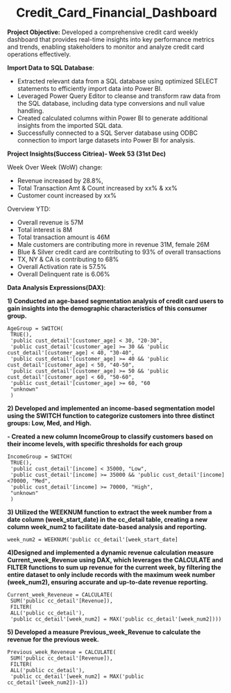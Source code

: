 <h1 align="center">Credit_Card_Financial_Dashboard </h1>

**Project Objective:** Developed a comprehensive credit card weekly dashboard that provides real-time insights into key performance metrics and trends, enabling stakeholders to monitor and analyze credit card operations effectively.

**Import Data to SQL Database**:
  - Extracted relevant data from a SQL database using optimized SELECT statements to efficiently import data into Power BI.
  - Leveraged Power Query Editor to cleanse and transform raw data from the SQL database, including data type conversions and null value handling.
  - Created calculated columns within Power BI to generate additional insights from the imported SQL data.
  - Successfully connected to a SQL Server database using ODBC connection to import large datasets into Power BI for analysis.

**Project Insights(Success Citriea)- Week 53 (31st Dec)**

Week Over Week (WoW) change:
  - Revenue increased by 28.8%,
  - Total Transaction Amt & Count increased by xx% & xx%
  - Customer count increased by xx%

Overview YTD:
 - Overall revenue is 57M
 - Total interest is 8M
 - Total transaction amount is 46M
 - Male customers are contributing more in revenue 31M, female 26M
 - Blue & Silver credit card are contributing to 93% of overall transactions
 - TX, NY & CA is contributing to 68%
 - Overall Activation rate is 57.5%
 - Overall Delinquent rate is 6.06%

**Data Analysis Expressions(DAX)**:

**1) Conducted an age-based segmentation analysis of credit card users to gain insights into the demographic characteristics of this consumer group.**
```
AgeGroup = SWITCH(
 TRUE(),
 'public cust_detail'[customer_age] < 30, "20-30",
 'public cust_detail'[customer_age] >= 30 && 'public cust_detail'[customer_age] < 40, "30-40",
 'public cust_detail'[customer_age] >= 40 && 'public cust_detail'[customer_age] < 50, "40-50",
 'public cust_detail'[customer_age] >= 50 && 'public cust_detail'[customer_age] < 60, "50-60",
 'public cust_detail'[customer_age] >= 60, "60
 "unknown"
 )
```

**2) Developed and implemented an income-based segmentation model using the SWITCH function to categorize customers into three distinct groups: Low, Med, and High.**

**- Created a new column IncomeGroup to classify customers based on their income levels, with specific thresholds for each group** 
```
IncomeGroup = SWITCH(
 TRUE(),
 'public cust_detail'[income] < 35000, "Low",
 'public cust_detail'[income] >= 35000 && 'public cust_detail'[income] <70000, "Med",
 'public cust_detail'[income] >= 70000, "High",
 "unknown"
 )
```
**3) Utilized the WEEKNUM function to extract the week number from a date column (week_start_date) in the cc_detail table, creating a new column week_num2 to facilitate date-based analysis and reporting.**

```week_num2 = WEEKNUM('public cc_detail'[week_start_date]```

**4)Designed and implemented a dynamic revenue calculation measure Current_week_Revenue using DAX, which leverages the CALCULATE and FILTER functions to sum up revenue for the current week, by filtering the entire dataset to only include records with the maximum week number (week_num2), ensuring accurate and up-to-date revenue reporting.** 

```
Current_week_Reveneue = CALCULATE(
 SUM('public cc_detail'[Revenue]),
 FILTER(
 ALL('public cc_detail'),
 'public cc_detail'[week_num2] = MAX('public cc_detail'[week_num2])))
```

**5) Developed a measure Previous_week_Revenue to calculate the revenue for the previous week.**

```
Previous_week_Reveneue = CALCULATE(
 SUM('public cc_detail'[Revenue]),
 FILTER(
 ALL('public cc_detail'),
 'public cc_detail'[week_num2] = MAX('public cc_detail'[week_num2])-1))
```
